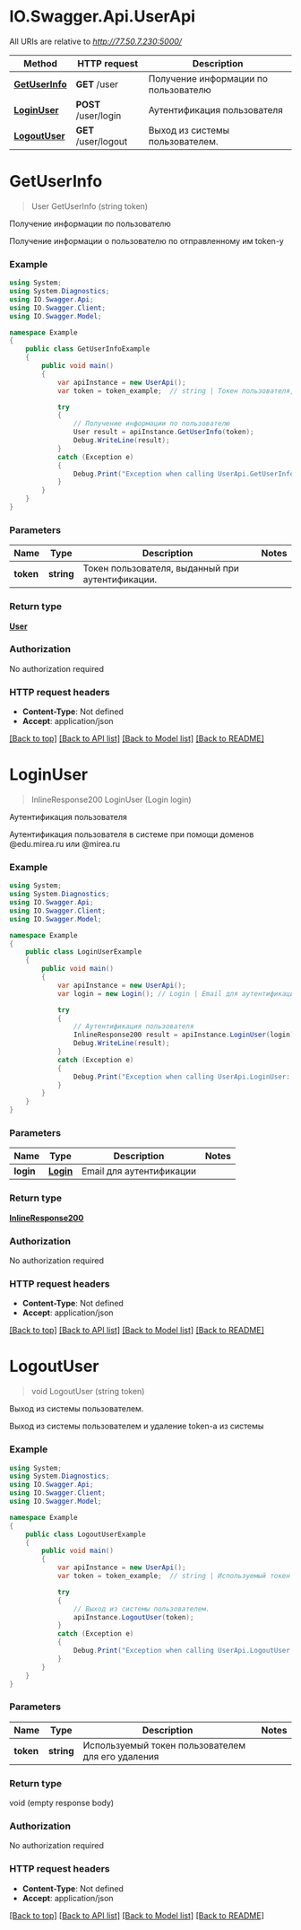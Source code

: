 # IO.Swagger.Api.UserApi

All URIs are relative to *http://77.50.7.230:5000/*

Method | HTTP request | Description
------------- | ------------- | -------------
[**GetUserInfo**](UserApi.md#getuserinfo) | **GET** /user | Получение информации по пользователю
[**LoginUser**](UserApi.md#loginuser) | **POST** /user/login | Аутентификация пользователя
[**LogoutUser**](UserApi.md#logoutuser) | **GET** /user/logout | Выход из системы пользователем.


<a name="getuserinfo"></a>
# **GetUserInfo**
> User GetUserInfo (string token)

Получение информации по пользователю

Получение информации о пользователю по отправленному им token-у

### Example
```csharp
using System;
using System.Diagnostics;
using IO.Swagger.Api;
using IO.Swagger.Client;
using IO.Swagger.Model;

namespace Example
{
    public class GetUserInfoExample
    {
        public void main()
        {
            var apiInstance = new UserApi();
            var token = token_example;  // string | Токен пользователя, выданный при аутентификации.

            try
            {
                // Получение информации по пользователю
                User result = apiInstance.GetUserInfo(token);
                Debug.WriteLine(result);
            }
            catch (Exception e)
            {
                Debug.Print("Exception when calling UserApi.GetUserInfo: " + e.Message );
            }
        }
    }
}
```

### Parameters

Name | Type | Description  | Notes
------------- | ------------- | ------------- | -------------
 **token** | **string**| Токен пользователя, выданный при аутентификации. | 

### Return type

[**User**](User.md)

### Authorization

No authorization required

### HTTP request headers

 - **Content-Type**: Not defined
 - **Accept**: application/json

[[Back to top]](#) [[Back to API list]](../README.md#documentation-for-api-endpoints) [[Back to Model list]](../README.md#documentation-for-models) [[Back to README]](../README.md)

<a name="loginuser"></a>
# **LoginUser**
> InlineResponse200 LoginUser (Login login)

Аутентификация пользователя

Аутентификация пользователя в системе при помощи доменов @edu.mirea.ru или @mirea.ru

### Example
```csharp
using System;
using System.Diagnostics;
using IO.Swagger.Api;
using IO.Swagger.Client;
using IO.Swagger.Model;

namespace Example
{
    public class LoginUserExample
    {
        public void main()
        {
            var apiInstance = new UserApi();
            var login = new Login(); // Login | Email для аутентификации

            try
            {
                // Аутентификация пользователя
                InlineResponse200 result = apiInstance.LoginUser(login);
                Debug.WriteLine(result);
            }
            catch (Exception e)
            {
                Debug.Print("Exception when calling UserApi.LoginUser: " + e.Message );
            }
        }
    }
}
```

### Parameters

Name | Type | Description  | Notes
------------- | ------------- | ------------- | -------------
 **login** | [**Login**](Login.md)| Email для аутентификации | 

### Return type

[**InlineResponse200**](InlineResponse200.md)

### Authorization

No authorization required

### HTTP request headers

 - **Content-Type**: Not defined
 - **Accept**: application/json

[[Back to top]](#) [[Back to API list]](../README.md#documentation-for-api-endpoints) [[Back to Model list]](../README.md#documentation-for-models) [[Back to README]](../README.md)

<a name="logoutuser"></a>
# **LogoutUser**
> void LogoutUser (string token)

Выход из системы пользователем.

Выход из системы пользователем и удаление token-а из системы

### Example
```csharp
using System;
using System.Diagnostics;
using IO.Swagger.Api;
using IO.Swagger.Client;
using IO.Swagger.Model;

namespace Example
{
    public class LogoutUserExample
    {
        public void main()
        {
            var apiInstance = new UserApi();
            var token = token_example;  // string | Используемый токен пользователем для его удаления

            try
            {
                // Выход из системы пользователем.
                apiInstance.LogoutUser(token);
            }
            catch (Exception e)
            {
                Debug.Print("Exception when calling UserApi.LogoutUser: " + e.Message );
            }
        }
    }
}
```

### Parameters

Name | Type | Description  | Notes
------------- | ------------- | ------------- | -------------
 **token** | **string**| Используемый токен пользователем для его удаления | 

### Return type

void (empty response body)

### Authorization

No authorization required

### HTTP request headers

 - **Content-Type**: Not defined
 - **Accept**: application/json

[[Back to top]](#) [[Back to API list]](../README.md#documentation-for-api-endpoints) [[Back to Model list]](../README.md#documentation-for-models) [[Back to README]](../README.md)

